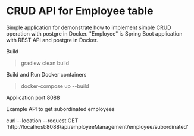 # CRUD API for Employee table

Simple application for demonstrate how to implement simple CRUD operation with postgre in Docker.
"Employee" is Spring Boot application with REST API and postgre in Docker.

Build
 >gradlew clean build
 
Build and Run Docker containers
 >docker-compose up --build

Application port
8088

Example API to get subordinated employees

curl --location --request GET 'http://localhost:8088/api/employeeManagement/employee/subordinated'